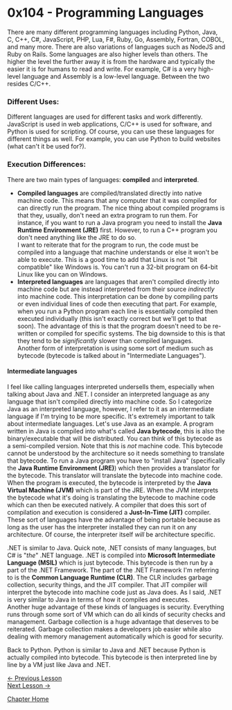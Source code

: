 # 0x104 - Programming Languages
There are many different programming languages including Python, Java, C, C++, C#, JavaScript, PHP, Lua, F#, Ruby, Go, Assembly, Fortran, COBOL, and many more. There are also variations of languages such as NodeJS and Ruby on Rails. Some languages are also higher levels than others. The higher the level the further away it is from the hardware and typically the easier it is for humans to read and write. For example, C# is a very high-level language and Assembly is a low-level language. Between the two resides C/C++.

### Different Uses:
Different languages are used for different tasks and work differently. JavaScript is used in web applications, C/C++ is used for software, and Python is used for scripting. Of course, you can use these languages for different things as well. For example, you can use Python to build websites (what can't it be used for?).

### Execution Differences:
There are two main types of languages: **compiled** and **interpreted**.
* **Compiled languages** are compiled/translated directly into native machine code. This means that any computer that it was compiled for can directly run the program. The nice thing about compiled programs is that they, usually, don't need an extra program to run them. For instance, if you want to run a Java program you need to install the **Java Runtime Environment (JRE)** first. However, to run a C++ program you don't need anything like the JRE to do so.  
I want to reiterate that for the program to run, the code must be compiled into a language that machine understands or else it won't be able to execute. This is a good time to add that Linux is not "bit compatible" like Windows is. You can't run a 32-bit program on 64-bit Linux like you can on Windows.
* **Interpreted languages** are languages that aren't compiled directly into machine code but are instead interpreted from their source *indirectly* into machine code. This interpretation can be done by compiling parts or even individual lines of code then executing that part. For example, when you run a Python program each line is essentially compiled then executed individually (this isn't exactly correct but we'll get to that soon). The advantage of this is that the program doesn't need to be re-written or compiled for specific systems. The big downside to this is that they tend to be *significantly* slower than compiled languages.  
Another form of interpretation is using some sort of medium such as bytecode (bytecode is talked about in "Intermediate Languages").

#### Intermediate languages
I feel like calling languages interpreted undersells them, especially when talking about Java and .NET. I consider an interpreted language as any language that isn't compiled directly into machine code. So I categorize Java as an interpreted language, however, I refer to it as an intermediate language if I'm trying to be more specific. It's extremely important to talk about intermediate languages. Let's use Java as an example. A program written in Java is compiled into what's called **Java bytecode**, this is also the binary/executable that will be distributed. You can think of this bytecode as a semi-compiled version. Note that this is *not* machine code. This bytecode cannot be understood by the architecture so it needs something to translate that bytecode. To run a Java program you have to "install Java" (specifically the **Java Runtime Environment (JRE)**) which then provides a translator for the bytecode. This translator will translate the bytecode into machine code. When the program is executed, the bytecode is interpreted by the **Java Virtual Machine (JVM)** which is part of the JRE. When the JVM interprets the bytecode what it's doing is translating the bytecode to machine code which can then be executed natively. A compiler that does this sort of compilation and execution is considered a **Just-In-Time (JIT)** compiler. These sort of languages have the advantage of being portable because as long as the user has the interpreter installed they can run it on any architecture. Of course, the interpreter itself *will* be architecture specific.

.NET is similar to Java. Quick note, .NET consists of many languages, but C# is "*the*" .NET language. .NET is compiled into **Microsoft Intermediate Language (MSIL)** which is just bytecode. This bytecode is then run by a part of the .NET Framework. The part of the .NET Framework I'm referring to is the **Common Language Runtime (CLR)**. The CLR includes garbage collection, security things, and the JIT compiler. That JIT compiler will interpret the bytecode into machine code just as Java does. As I said, .NET is very similar to Java in terms of how it compiles and executes.  
Another huge advantage of these kinds of languages is security. Everything runs through some sort of VM which can do all kinds of security checks and management. Garbage collection is a huge advantage that deserves to be reiterated. Garbage collection makes a developers job easier while also dealing with memory management automatically which is good for security.

Back to Python. Python is similar to Java and .NET because Python is actually compiled into bytecode. This bytecode is then interpreted line by line by a VM just like Java and .NET.

[<- Previous Lesson](0x103-BitsAndBytes.md)  
[Next Lesson ->](0x105-BitwiseOperations.md)  

[Chapter Home](0x100-BinaryBasics.md)  
